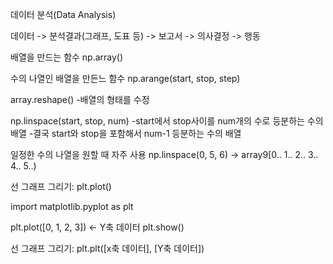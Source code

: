 데이터 분석(Data Analysis)

데이터 -> 분석결과(그래프, 도표 등) -> 보고서 -> 의사결정 -> 행동

배열을 만드는 함수
np.array()

수의 나열인 배열을 만든느 함수
np.arange(start, stop, step)

array.reshape()
-배열의 형태를 수정

np.linspace(start, stop, num)
-start에서 stop사이를 num개의 수로 등분하는 수의 배열
-결국 start와 stop을 포함해서 num-1 등분하는 수의 배열

일정한 수의 나열을 원할 때 자주 사용
np.linspace(0, 5, 6)
-> array9[0.. 1.. 2.. 3.. 4.. 5..)

선 그래프 그리기: plt.plot()

import matplotlib.pyplot as plt

plt.plot([0, 1, 2, 3]) <- Y축 데이터
plt.show()

선 그래프 그리기: plt.plt([x축 데이터], [Y축 데이터])
